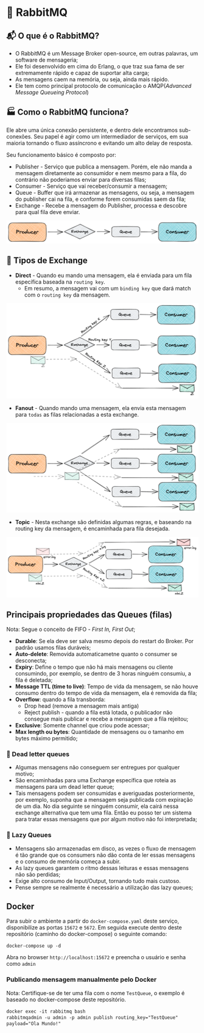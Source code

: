 # 🐰 RabbitMQ

## 📬  O que é o RabbitMQ?
- O RabbitMQ é um Message Broker open-source, em outras palavras, um software de mensageria;
- Ele foi desenvolvido em cima do Erlang, o que traz sua fama de ser extremamente rápido e capaz de suportar alta carga;
- As mensagens caem na memória, ou seja, ainda mais rápido.
- Ele tem como principal protocolo de comunicação o AMQP(_Advanced Message Queueing Protocol_)

## 🏭 Como o RabbitMQ funciona?
Ele abre uma única conexão persistente, e dentro dele encontramos sub-conexões. Seu papel é agir como um intermediador de serviços, em sua maioria tornando o fluxo assíncrono e evitando um alto delay de resposta.

Seu funcionamento básico é composto por:
- Publisher - Serviço que publica a mensagem. Porém, ele não manda a mensagem diretamente ao consumidor e nem mesmo para a fila, do contrário não poderiamos enviar para diversas filas;
- Consumer - Serviço que vai receber/consumir a mensagem;
- Queue - Buffer que irá armazenar as mensagens, ou seja, a mensagem do publisher cai na fila, e conforme forem consumidas saem da fila;
- Exchange - Recebe a mensagem do Publisher, processa e descobre para qual fila deve enviar.

![RabbitMQ flow](/assets/rabbitmq-flow.png)

## 📩 Tipos de Exchange
- **Direct** - Quando eu mando uma mensagem, ela é enviada para um fila específica baseada na `routing key`.
  - Em resumo, a mensagem vai com um `binding key` que dará match com o `routing key` da mensagem.

![Direct exchange](/assets/direct-exchange.png)

- **Fanout** - Quando mando uma mensagem, ela envia esta mensagem para `todas` as filas relacionadas a esta exchange.

![Fanout exchange](/assets/fanout-exchange.png)

- **Topic** - Nesta exchange são definidas algumas regras, e baseando na routing key da mensagem, é encaminhada para fila desejada.

![Topic exchange](/assets/topic-exchange.png)

## Principais propriedades das Queues (filas)
Nota: Segue o conceito de FIFO - _First In, First Out_;

- **Durable**: Se ela deve ser salva mesmo depois do restart do Broker. Por padrão usamos filas duráveis;
- **Auto-delete**: Removida automaticametne quanto o consumer se desconecta;
- **Expiry**: Define o tempo que não há mais mensagens ou cliente consumindo, por exemplo, se dentro de 3 horas ninguém consumiu, a fila é deletada;
- **Message TTL (time to live)**: Tempo de vida da mensagem, se não houve consumo dentro do tempo de vida da mensagem, ela é removida da fila;
- **Overflow**: quando a fila transborda:
    - Drop head (remove a mensagem mais antiga)
    - Reject publish - quando a fila está lotada, o publicador não consegue mais publicar e recebe a mensagem que a fila rejeitou;
- **Exclusive**: Somente channel que criou pode acessar;
- **Max length ou bytes**: Quantidade de mensagens ou o tamanho em bytes máximo permitido;

### 📨 Dead letter queues
- Algumas mensagens não conseguem ser entregues por qualquer motivo;
- São encaminhadas para uma Exchange específica que roteia as mensagens para um dead letter queue;
- Tais mensagens podem ser consumidas e averiguadas posteriormente, por exemplo, suponha que a mensagem seja publicada com expiração de um dia. No dia seguinte se ninguém consumir, ela cairá nessa exchange alternativa que tem uma fila. Então eu posso ter um sistema para tratar essas mensagens que por algum motivo não foi interpretada;

### 🐢 Lazy Queues
- Mensagens são armazenadas em disco, as vezes o fluxo de mensagem é tão grande que os consumers não dão conta de ler essas mensagens e o consumo de memória começa a subir.
- As lazy queues garantem o ritmo dessas leituras e essas mensagens não são perdidas;
- Exige alto consumo de Input/Output, tornando tudo mais custoso.
- Pense sempre se realmente é necessário a utilização das lazy queues;

## Docker
Para subir o ambiente a partir do `docker-compose.yaml` deste serviço, disponibilize as portas `15672` e `5672`. Em seguida execute dentro deste repositório (caminho do docker-compose) o seguinte comando:
```
docker-compose up -d
```
Abra no browser `http://localhost:15672` e preencha o usuário e senha como `admin`

### Publicando mensagem manualmente pelo Docker
Nota: Certifique-se de ter uma fila com o nome `TestQueue`, o exemplo é baseado no docker-compose deste repositório.
```
docker exec -it rabbitmq bash
rabbitmqadmin -u admin -p admin publish routing_key="TestQueue" payload="Ola Mundo!"
```